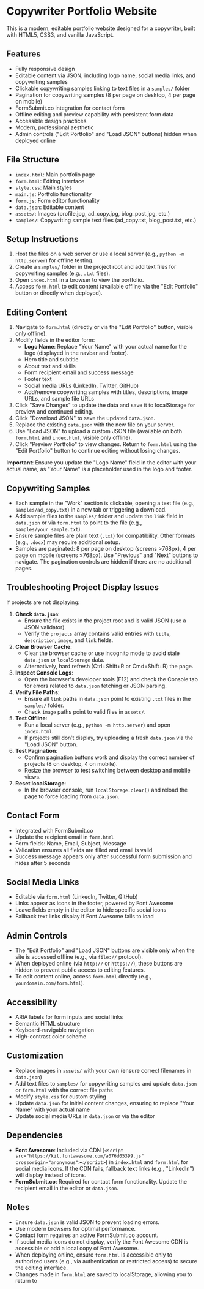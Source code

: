 # Copywriter Portfolio Website

This is a modern, editable portfolio website designed for a copywriter, built with HTML5, CSS3, and vanilla JavaScript.

## Features
- Fully responsive design
- Editable content via JSON, including logo name, social media links, and copywriting samples
- Clickable copywriting samples linking to text files in a `samples/` folder
- Pagination for copywriting samples (8 per page on desktop, 4 per page on mobile)
- FormSubmit.co integration for contact form
- Offline editing and preview capability with persistent form data
- Accessible design practices
- Modern, professional aesthetic
- Admin controls ("Edit Portfolio" and "Load JSON" buttons) hidden when deployed online

## File Structure
- `index.html`: Main portfolio page
- `form.html`: Editing interface
- `style.css`: Main styles
- `main.js`: Portfolio functionality
- `form.js`: Form editor functionality
- `data.json`: Editable content
- `assets/`: Images (profile.jpg, ad_copy.jpg, blog_post.jpg, etc.)
- `samples/`: Copywriting sample text files (ad_copy.txt, blog_post.txt, etc.)

## Setup Instructions
1. Host the files on a web server or use a local server (e.g., `python -m http.server`) for offline testing.
2. Create a `samples/` folder in the project root and add text files for copywriting samples (e.g., `.txt` files).
3. Open `index.html` in a browser to view the portfolio.
4. Access `form.html` to edit content (available offline via the "Edit Portfolio" button or directly when deployed).

## Editing Content
1. Navigate to `form.html` (directly or via the "Edit Portfolio" button, visible only offline).
2. Modify fields in the editor form:
   - **Logo Name**: Replace "Your Name" with your actual name for the logo (displayed in the navbar and footer).
   - Hero title and subtitle
   - About text and skills
   - Form recipient email and success message
   - Footer text
   - Social media URLs (LinkedIn, Twitter, GitHub)
   - Add/remove copywriting samples with titles, descriptions, image URLs, and sample file URLs
3. Click "Save Changes" to update the data and save it to localStorage for preview and continued editing.
4. Click "Download JSON" to save the updated `data.json`.
5. Replace the existing `data.json` with the new file on your server.
6. Use "Load JSON" to upload a custom JSON file (available on both `form.html` and `index.html`, visible only offline).
7. Click "Preview Portfolio" to view changes. Return to `form.html` using the "Edit Portfolio" button to continue editing without losing changes.

**Important**: Ensure you update the "Logo Name" field in the editor with your actual name, as "Your Name" is a placeholder used in the logo and footer.

## Copywriting Samples
- Each sample in the "Work" section is clickable, opening a text file (e.g., `samples/ad_copy.txt`) in a new tab or triggering a download.
- Add sample files to the `samples/` folder and update the `link` field in `data.json` or via `form.html` to point to the file (e.g., `samples/your_sample.txt`).
- Ensure sample files are plain text (`.txt`) for compatibility. Other formats (e.g., `.docx`) may require additional setup.
- Samples are paginated: 8 per page on desktop (screens >768px), 4 per page on mobile (screens ≤768px). Use "Previous" and "Next" buttons to navigate. The pagination controls are hidden if there are no additional pages.

## Troubleshooting Project Display Issues
If projects are not displaying:
1. **Check `data.json`**:
   - Ensure the file exists in the project root and is valid JSON (use a JSON validator).
   - Verify the `projects` array contains valid entries with `title`, `description`, `image`, and `link` fields.
2. **Clear Browser Cache**:
   - Clear the browser cache or use incognito mode to avoid stale `data.json` or `localStorage` data.
   - Alternatively, hard refresh (Ctrl+Shift+R or Cmd+Shift+R) the page.
3. **Inspect Console Logs**:
   - Open the browser's developer tools (F12) and check the Console tab for errors related to `data.json` fetching or JSON parsing.
4. **Verify File Paths**:
   - Ensure all `link` paths in `data.json` point to existing `.txt` files in the `samples/` folder.
   - Check `image` paths point to valid files in `assets/`.
5. **Test Offline**:
   - Run a local server (e.g., `python -m http.server`) and open `index.html`.
   - If projects still don’t display, try uploading a fresh `data.json` via the "Load JSON" button.
6. **Test Pagination**:
   - Confirm pagination buttons work and display the correct number of projects (8 on desktop, 4 on mobile).
   - Resize the browser to test switching between desktop and mobile views.
7. **Reset localStorage**:
   - In the browser console, run `localStorage.clear()` and reload the page to force loading from `data.json`.

## Contact Form
- Integrated with FormSubmit.co
- Update the recipient email in `form.html`
- Form fields: Name, Email, Subject, Message
- Validation ensures all fields are filled and email is valid
- Success message appears only after successful form submission and hides after 5 seconds

## Social Media Links
- Editable via `form.html` (LinkedIn, Twitter, GitHub)
- Links appear as icons in the footer, powered by Font Awesome
- Leave fields empty in the editor to hide specific social icons
- Fallback text links display if Font Awesome fails to load

## Admin Controls
- The "Edit Portfolio" and "Load JSON" buttons are visible only when the site is accessed offline (e.g., via `file://` protocol).
- When deployed online (via `http://` or `https://`), these buttons are hidden to prevent public access to editing features.
- To edit content online, access `form.html` directly (e.g., `yourdomain.com/form.html`).

## Accessibility
- ARIA labels for form inputs and social links
- Semantic HTML structure
- Keyboard-navigable navigation
- High-contrast color scheme

## Customization
- Replace images in `assets/` with your own (ensure correct filenames in `data.json`)
- Add text files to `samples/` for copywriting samples and update `data.json` or `form.html` with the correct file paths
- Modify `style.css` for custom styling
- Update `data.json` for initial content changes, ensuring to replace "Your Name" with your actual name
- Update social media URLs in `data.json` or via the editor

## Dependencies
- **Font Awesome**: Included via CDN (`<script src="https://kit.fontawesome.com/a076d05399.js" crossorigin="anonymous"></script>`) in `index.html` and `form.html` for social media icons. If the CDN fails, fallback text links (e.g., "LinkedIn") will display instead of icons.
- **FormSubmit.co**: Required for contact form functionality. Update the recipient email in the editor or `data.json`.

## Notes
- Ensure `data.json` is valid JSON to prevent loading errors.
- Use modern browsers for optimal performance.
- Contact form requires an active FormSubmit.co account.
- If social media icons do not display, verify the Font Awesome CDN is accessible or add a local copy of Font Awesome.
- When deploying online, ensure `form.html` is accessible only to authorized users (e.g., via authentication or restricted access) to secure the editing interface.
- Changes made in `form.html` are saved to localStorage, allowing you to return to